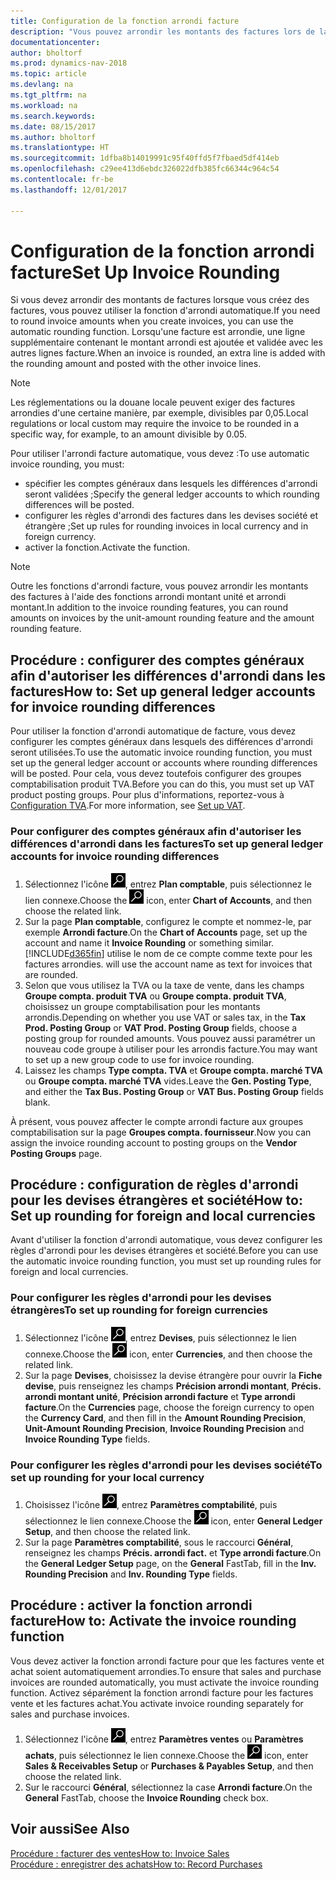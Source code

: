 ```yaml
---
title: Configuration de la fonction arrondi facture
description: "Vous pouvez arrondir les montants des factures lors de la création de celles-ci. De plus, les réglementations ou la douane locale peuvent exiger des factures arrondies d'une certaine manière, par exemple, divisibles par 0,05."
documentationcenter: 
author: bholtorf
ms.prod: dynamics-nav-2018
ms.topic: article
ms.devlang: na
ms.tgt_pltfrm: na
ms.workload: na
ms.search.keywords: 
ms.date: 08/15/2017
ms.author: bholtorf
ms.translationtype: HT
ms.sourcegitcommit: 1dfba8b14019991c95f40ffd5f7fbaed5df414eb
ms.openlocfilehash: c29ee413d6ebdc326022dfb385fc66344c964c54
ms.contentlocale: fr-be
ms.lasthandoff: 12/01/2017

---
```

# <a name="set-up-invoice-rounding"></a><span data-ttu-id="4c26c-104">Configuration de la fonction arrondi facture</span><span class="sxs-lookup"><span data-stu-id="4c26c-104">Set Up Invoice Rounding</span></span>
<span data-ttu-id="4c26c-105">Si vous devez arrondir des montants de factures lorsque vous créez des factures, vous pouvez utiliser la fonction d'arrondi automatique.</span><span class="sxs-lookup"><span data-stu-id="4c26c-105">If you need to round invoice amounts when you create invoices, you can use the automatic rounding function.</span></span> <span data-ttu-id="4c26c-106">Lorsqu'une facture est arrondie, une ligne supplémentaire contenant le montant arrondi est ajoutée et validée avec les autres lignes facture.</span><span class="sxs-lookup"><span data-stu-id="4c26c-106">When an invoice is rounded, an extra line is added with the rounding amount and posted with the other invoice lines.</span></span>

> [!NOTE]  
>  <span data-ttu-id="4c26c-107">Les réglementations ou la douane locale peuvent exiger des factures arrondies d'une certaine manière, par exemple, divisibles par 0,05.</span><span class="sxs-lookup"><span data-stu-id="4c26c-107">Local regulations or local custom may require the invoice to be rounded in a specific way, for example, to an amount divisible by 0.05.</span></span>  
  
<span data-ttu-id="4c26c-108">Pour utiliser l'arrondi facture automatique, vous devez :</span><span class="sxs-lookup"><span data-stu-id="4c26c-108">To use automatic invoice rounding, you must:</span></span>  
  
* <span data-ttu-id="4c26c-109">spécifier les comptes généraux dans lesquels les différences d'arrondi seront validées ;</span><span class="sxs-lookup"><span data-stu-id="4c26c-109">Specify the general ledger accounts to which rounding differences will be posted.</span></span>  
* <span data-ttu-id="4c26c-110">configurer les règles d'arrondi des factures dans les devises société et étrangère ;</span><span class="sxs-lookup"><span data-stu-id="4c26c-110">Set up rules for rounding invoices in local currency and in foreign currency.</span></span>  
* <span data-ttu-id="4c26c-111">activer la fonction.</span><span class="sxs-lookup"><span data-stu-id="4c26c-111">Activate the function.</span></span>  
  
> [!NOTE]  
>  <span data-ttu-id="4c26c-112">Outre les fonctions d'arrondi facture, vous pouvez arrondir les montants des factures à l'aide des fonctions arrondi montant unité et arrondi montant.</span><span class="sxs-lookup"><span data-stu-id="4c26c-112">In addition to the invoice rounding features, you can round amounts on invoices by the unit-amount rounding feature and the amount rounding feature.</span></span>  
 
## <a name="how-to-set-up-general-ledger-accounts-for-invoice-rounding-differences"></a><span data-ttu-id="4c26c-113">Procédure : configurer des comptes généraux afin d'autoriser les différences d'arrondi dans les factures</span><span class="sxs-lookup"><span data-stu-id="4c26c-113">How to: Set up general ledger accounts for invoice rounding differences</span></span>
<span data-ttu-id="4c26c-114">Pour utiliser la fonction d'arrondi automatique de facture, vous devez configurer les comptes généraux dans lesquels des différences d'arrondi seront utilisées.</span><span class="sxs-lookup"><span data-stu-id="4c26c-114">To use the automatic invoice rounding function, you must set up the general ledger account or accounts where rounding differences will be posted.</span></span> <span data-ttu-id="4c26c-115">Pour cela, vous devez toutefois configurer des groupes comptabilisation produit TVA.</span><span class="sxs-lookup"><span data-stu-id="4c26c-115">Before you can do this, you must set up VAT product posting groups.</span></span> <span data-ttu-id="4c26c-116">Pour plus d'informations, reportez-vous à [Configuration TVA](finance-setup-vat.md).</span><span class="sxs-lookup"><span data-stu-id="4c26c-116">For more information, see [Set up VAT](finance-setup-vat.md).</span></span>  
  
### <a name="to-set-up-general-ledger-accounts-for-invoice-rounding-differences"></a><span data-ttu-id="4c26c-117">Pour configurer des comptes généraux afin d'autoriser les différences d'arrondi dans les factures</span><span class="sxs-lookup"><span data-stu-id="4c26c-117">To set up general ledger accounts for invoice rounding differences</span></span>  
1. <span data-ttu-id="4c26c-118">Sélectionnez l'icône ![Page ou état pour la recherche](media/ui-search/search_small.png "Page ou état pour la recherche"), entrez **Plan comptable**, puis sélectionnez le lien connexe.</span><span class="sxs-lookup"><span data-stu-id="4c26c-118">Choose the ![Search for Page or Report](media/ui-search/search_small.png "Search for Page or Report icon") icon, enter **Chart of Accounts**, and then choose the related link.</span></span>  
2. <span data-ttu-id="4c26c-119">Sur la page **Plan comptable**, configurez le compte et nommez-le, par exemple **Arrondi facture**.</span><span class="sxs-lookup"><span data-stu-id="4c26c-119">On the **Chart of Accounts** page, set up the account and name it **Invoice Rounding** or something similar.</span></span> [!INCLUDE[d365fin](includes/d365fin_md.md)]<span data-ttu-id="4c26c-120"> utilise le nom de ce compte comme texte pour les factures arrondies.</span><span class="sxs-lookup"><span data-stu-id="4c26c-120"> will use the account name as text for invoices that are rounded.</span></span>  
3. <span data-ttu-id="4c26c-121">Selon que vous utilisez la TVA ou la taxe de vente, dans les champs **Groupe compta. produit TVA** ou **Groupe compta. produit TVA**, choisissez un groupe comptabilisation pour les montants arrondis.</span><span class="sxs-lookup"><span data-stu-id="4c26c-121">Depending on whether you use VAT or sales tax, in the **Tax Prod. Posting Group** or **VAT Prod. Posting Group** fields, choose a posting group for rounded amounts.</span></span> <span data-ttu-id="4c26c-122">Vous pouvez aussi paramétrer un nouveau code groupe à utiliser pour les arrondis facture.</span><span class="sxs-lookup"><span data-stu-id="4c26c-122">You may want to set up a new group code to use for invoice rounding.</span></span>
4. <span data-ttu-id="4c26c-123">Laissez les champs **Type compta. TVA** et **Groupe compta. marché TVA** ou **Groupe compta. marché TVA** vides.</span><span class="sxs-lookup"><span data-stu-id="4c26c-123">Leave the **Gen. Posting Type**, and either the **Tax Bus. Posting Group** or **VAT Bus. Posting Group** fields blank.</span></span> <!-- Why do we say to leave these blank, when there are a lot of other fields we also leave blank but don't mention? -->  
  
<span data-ttu-id="4c26c-124">À présent, vous pouvez affecter le compte arrondi facture aux groupes comptabilisation sur la page **Groupes compta. fournisseur**.</span><span class="sxs-lookup"><span data-stu-id="4c26c-124">Now you can assign the invoice rounding account to posting groups on the **Vendor Posting Groups** page.</span></span>  <!-- Why only the vendor posting groups? -->

## <a name="how-to-set-up-rounding-for-foreign-and-local-currencies"></a><span data-ttu-id="4c26c-125">Procédure : configuration de règles d'arrondi pour les devises étrangères et société</span><span class="sxs-lookup"><span data-stu-id="4c26c-125">How to: Set up rounding for foreign and local currencies</span></span>
<span data-ttu-id="4c26c-126">Avant d'utiliser la fonction d'arrondi automatique, vous devez configurer les règles d'arrondi pour les devises étrangères et société.</span><span class="sxs-lookup"><span data-stu-id="4c26c-126">Before you can use the automatic invoice rounding function, you must set up rounding rules for foreign and local currencies.</span></span>

### <a name="to-set-up-rounding-for-foreign-currencies"></a><span data-ttu-id="4c26c-127">Pour configurer les règles d'arrondi pour les devises étrangères</span><span class="sxs-lookup"><span data-stu-id="4c26c-127">To set up rounding for foreign currencies</span></span>  
1. <span data-ttu-id="4c26c-128">Sélectionnez l'icône ![Page ou état pour la recherche](media/ui-search/search_small.png "icône Page ou état pour la recherche"), entrez **Devises**, puis sélectionnez le lien connexe.</span><span class="sxs-lookup"><span data-stu-id="4c26c-128">Choose the ![Search for Page or Report](media/ui-search/search_small.png "Search for Page or Report icon") icon, enter **Currencies**, and then choose the related link.</span></span>  
2. <span data-ttu-id="4c26c-129">Sur la page **Devises**, choisissez la devise étrangère pour ouvrir la **Fiche devise**, puis renseignez les champs **Précision arrondi montant**, **Précis. arrondi montant unité**, **Précision arrondi facture** et **Type arrondi facture**.</span><span class="sxs-lookup"><span data-stu-id="4c26c-129">On the **Currencies** page, choose the foreign currency to open the **Currency Card**, and then fill in the **Amount Rounding Precision**, **Unit-Amount Rounding Precision**, **Invoice Rounding Precision** and **Invoice Rounding Type** fields.</span></span>
  
### <a name="to-set-up-rounding-for-your-local-currency"></a><span data-ttu-id="4c26c-130">Pour configurer les règles d'arrondi pour les devises société</span><span class="sxs-lookup"><span data-stu-id="4c26c-130">To set up rounding for your local currency</span></span>
1. <span data-ttu-id="4c26c-131">Choisissez l'icône ![Page ou état pour la recherche](media/ui-search/search_small.png "icône Page ou état pour la recherche"), entrez **Paramètres comptabilité**, puis sélectionnez le lien connexe.</span><span class="sxs-lookup"><span data-stu-id="4c26c-131">Choose the ![Search for Page or Report](media/ui-search/search_small.png "Search for Page or Report icon") icon, enter **General Ledger Setup**, and then choose the related link.</span></span>  
2. <span data-ttu-id="4c26c-132">Sur la page **Paramètres comptabilité**, sous le raccourci **Général**, renseignez les champs **Précis. arrondi fact.** et **Type arrondi facture**.</span><span class="sxs-lookup"><span data-stu-id="4c26c-132">On the **General Ledger Setup** page, on the **General** FastTab, fill in the **Inv. Rounding Precision** and **Inv. Rounding Type** fields.</span></span>  

## <a name="how-to-activate-the-invoice-rounding-function"></a><span data-ttu-id="4c26c-133">Procédure : activer la fonction arrondi facture</span><span class="sxs-lookup"><span data-stu-id="4c26c-133">How to: Activate the invoice rounding function</span></span>  
<span data-ttu-id="4c26c-134">Vous devez activer la fonction arrondi facture pour que les factures vente et achat soient automatiquement arrondies.</span><span class="sxs-lookup"><span data-stu-id="4c26c-134">To ensure that sales and purchase invoices are rounded automatically, you must activate the invoice rounding function.</span></span> <span data-ttu-id="4c26c-135">Activez séparément la fonction arrondi facture pour les factures vente et les factures achat.</span><span class="sxs-lookup"><span data-stu-id="4c26c-135">You activate invoice rounding separately for sales and purchase invoices.</span></span>

1. <span data-ttu-id="4c26c-136">Sélectionnez l'icône ![Page ou état pour la recherche](media/ui-search/search_small.png "Page ou état pour la recherche"), entrez **Paramètres ventes** ou **Paramètres achats**, puis sélectionnez le lien connexe.</span><span class="sxs-lookup"><span data-stu-id="4c26c-136">Choose the ![Search for Page or Report](media/ui-search/search_small.png "Search for Page or Report icon") icon, enter **Sales & Receivables Setup** or **Purchases & Payables Setup**, and then choose the related link.</span></span>  
2. <span data-ttu-id="4c26c-137">Sur le raccourci **Général**, sélectionnez la case **Arrondi facture**.</span><span class="sxs-lookup"><span data-stu-id="4c26c-137">On the **General** FastTab, choose the **Invoice Rounding** check box.</span></span>  
  
## <a name="see-also"></a><span data-ttu-id="4c26c-138">Voir aussi</span><span class="sxs-lookup"><span data-stu-id="4c26c-138">See Also</span></span>  
[<span data-ttu-id="4c26c-139">Procédure : facturer des ventes</span><span class="sxs-lookup"><span data-stu-id="4c26c-139">How to: Invoice Sales</span></span>](sales-how-invoice-sales.md)  
[<span data-ttu-id="4c26c-140">Procédure : enregistrer des achats</span><span class="sxs-lookup"><span data-stu-id="4c26c-140">How to: Record Purchases</span></span>](purchasing-how-record-purchases.md)
